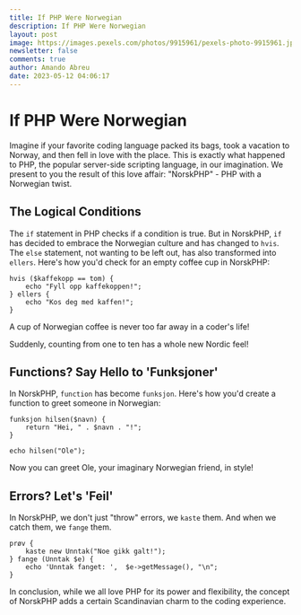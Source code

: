 ```yaml
---
title: If PHP Were Norwegian
description: If PHP Were Norwegian
layout: post
image: https://images.pexels.com/photos/9915961/pexels-photo-9915961.jpeg?auto=compress&cs=tinysrgb&w=1260&h=750&dpr=2
newsletter: false
comments: true
author: Amando Abreu
date: 2023-05-12 04:06:17
---
```

# If PHP Were Norwegian

Imagine if your favorite coding language packed its bags, took a vacation to Norway, and then fell in love with the place. This is exactly what happened to PHP, the popular server-side scripting language, in our imagination. We present to you the result of this love affair: "NorskPHP" - PHP with a Norwegian twist.

## The Logical Conditions

The `if` statement in PHP checks if a condition is true. But in NorskPHP, `if` has decided to embrace the Norwegian culture and has changed to `hvis`. The `else` statement, not wanting to be left out, has also transformed into `ellers`. Here's how you'd check for an empty coffee cup in NorskPHP:

```norskphp
hvis ($kaffekopp == tom) {
    echo "Fyll opp kaffekoppen!";
} ellers {
    echo "Kos deg med kaffen!";
}
```

A cup of Norwegian coffee is never too far away in a coder's life!

Suddenly, counting from one to ten has a whole new Nordic feel!

## Functions? Say Hello to 'Funksjoner'

In NorskPHP, `function` has become `funksjon`. Here's how you'd create a function to greet someone in Norwegian:

```norskphp
funksjon hilsen($navn) {
    return "Hei, " . $navn . "!";
}

echo hilsen("Ole");
```

Now you can greet Ole, your imaginary Norwegian friend, in style!

## Errors? Let's 'Feil'

In NorskPHP, we don't just "throw" errors, we `kaste` them. And when we catch them, we `fange` them.

```norskphp
prøv {
    kaste new Unntak("Noe gikk galt!");
} fange (Unntak $e) {
    echo 'Unntak fanget: ',  $e->getMessage(), "\n";
}
```


In conclusion, while we all love PHP for its power and flexibility, the concept of NorskPHP adds a certain Scandinavian charm to the coding experience. 
